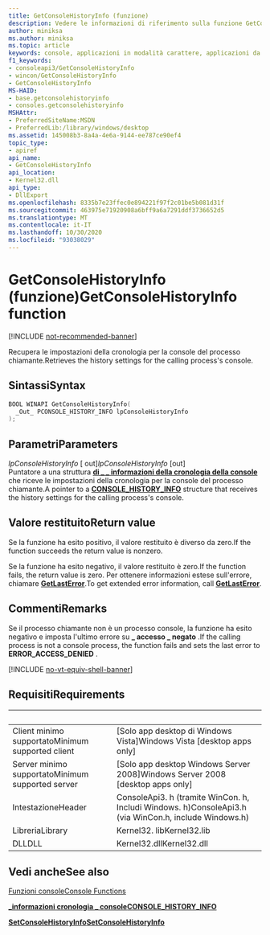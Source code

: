 ```yaml
---
title: GetConsoleHistoryInfo (funzione)
description: Vedere le informazioni di riferimento sulla funzione GetConsoleHistoryInfo, che recupera le impostazioni della cronologia per la console del processo chiamante.
author: miniksa
ms.author: miniksa
ms.topic: article
keywords: console, applicazioni in modalità carattere, applicazioni da riga di comando, applicazioni di terminale, api della console
f1_keywords:
- consoleapi3/GetConsoleHistoryInfo
- wincon/GetConsoleHistoryInfo
- GetConsoleHistoryInfo
MS-HAID:
- base.getconsolehistoryinfo
- consoles.getconsolehistoryinfo
MSHAttr:
- PreferredSiteName:MSDN
- PreferredLib:/library/windows/desktop
ms.assetid: 145008b3-8a4a-4e6a-9144-ee787ce90ef4
topic_type:
- apiref
api_name:
- GetConsoleHistoryInfo
api_location:
- Kernel32.dll
api_type:
- DllExport
ms.openlocfilehash: 8335b7e23ffec0e894221f97f2c01be5b081d31f
ms.sourcegitcommit: 463975e71920908a6bff9a6a7291ddf3736652d5
ms.translationtype: MT
ms.contentlocale: it-IT
ms.lasthandoff: 10/30/2020
ms.locfileid: "93038029"
---
```

# <a name="getconsolehistoryinfo-function"></a><span data-ttu-id="e3278-104">GetConsoleHistoryInfo (funzione)</span><span class="sxs-lookup"><span data-stu-id="e3278-104">GetConsoleHistoryInfo function</span></span>

[!INCLUDE [not-recommended-banner](./includes/not-recommended-banner.md)]

<span data-ttu-id="e3278-105">Recupera le impostazioni della cronologia per la console del processo chiamante.</span><span class="sxs-lookup"><span data-stu-id="e3278-105">Retrieves the history settings for the calling process's console.</span></span>

## <a name="syntax"></a><span data-ttu-id="e3278-106">Sintassi</span><span class="sxs-lookup"><span data-stu-id="e3278-106">Syntax</span></span>

```C
BOOL WINAPI GetConsoleHistoryInfo(
  _Out_ PCONSOLE_HISTORY_INFO lpConsoleHistoryInfo
);
```

## <a name="parameters"></a><span data-ttu-id="e3278-107">Parametri</span><span class="sxs-lookup"><span data-stu-id="e3278-107">Parameters</span></span>

<span data-ttu-id="e3278-108">*lpConsoleHistoryInfo* \[ out\]</span><span class="sxs-lookup"><span data-stu-id="e3278-108">*lpConsoleHistoryInfo* \[out\]</span></span>  
<span data-ttu-id="e3278-109">Puntatore a una struttura [**di \_ \_ informazioni della cronologia della console**](console-history-info.md) che riceve le impostazioni della cronologia per la console del processo chiamante.</span><span class="sxs-lookup"><span data-stu-id="e3278-109">A pointer to a [**CONSOLE\_HISTORY\_INFO**](console-history-info.md) structure that receives the history settings for the calling process's console.</span></span>

## <a name="return-value"></a><span data-ttu-id="e3278-110">Valore restituito</span><span class="sxs-lookup"><span data-stu-id="e3278-110">Return value</span></span>

<span data-ttu-id="e3278-111">Se la funzione ha esito positivo, il valore restituito è diverso da zero.</span><span class="sxs-lookup"><span data-stu-id="e3278-111">If the function succeeds the return value is nonzero.</span></span>

<span data-ttu-id="e3278-112">Se la funzione ha esito negativo, il valore restituito è zero.</span><span class="sxs-lookup"><span data-stu-id="e3278-112">If the function fails, the return value is zero.</span></span> <span data-ttu-id="e3278-113">Per ottenere informazioni estese sull'errore, chiamare [**GetLastError**](https://msdn.microsoft.com/library/windows/desktop/ms679360).</span><span class="sxs-lookup"><span data-stu-id="e3278-113">To get extended error information, call [**GetLastError**](https://msdn.microsoft.com/library/windows/desktop/ms679360).</span></span>

## <a name="remarks"></a><span data-ttu-id="e3278-114">Commenti</span><span class="sxs-lookup"><span data-stu-id="e3278-114">Remarks</span></span>

<span data-ttu-id="e3278-115">Se il processo chiamante non è un processo console, la funzione ha esito negativo e imposta l'ultimo errore su **\_ accesso \_ negato** .</span><span class="sxs-lookup"><span data-stu-id="e3278-115">If the calling process is not a console process, the function fails and sets the last error to **ERROR\_ACCESS\_DENIED** .</span></span>

[!INCLUDE [no-vt-equiv-shell-banner](./includes/no-vt-equiv-shell-banner.md)]

## <a name="requirements"></a><span data-ttu-id="e3278-116">Requisiti</span><span class="sxs-lookup"><span data-stu-id="e3278-116">Requirements</span></span>

| &nbsp; | &nbsp; |
|-|-|
| <span data-ttu-id="e3278-117">Client minimo supportato</span><span class="sxs-lookup"><span data-stu-id="e3278-117">Minimum supported client</span></span> | <span data-ttu-id="e3278-118">\[Solo app desktop di Windows Vista\]</span><span class="sxs-lookup"><span data-stu-id="e3278-118">Windows Vista \[desktop apps only\]</span></span> |
| <span data-ttu-id="e3278-119">Server minimo supportato</span><span class="sxs-lookup"><span data-stu-id="e3278-119">Minimum supported server</span></span> | <span data-ttu-id="e3278-120">\[Solo app desktop Windows Server 2008\]</span><span class="sxs-lookup"><span data-stu-id="e3278-120">Windows Server 2008 \[desktop apps only\]</span></span> |
| <span data-ttu-id="e3278-121">Intestazione</span><span class="sxs-lookup"><span data-stu-id="e3278-121">Header</span></span> | <span data-ttu-id="e3278-122">ConsoleApi3. h (tramite WinCon. h, Includi Windows. h)</span><span class="sxs-lookup"><span data-stu-id="e3278-122">ConsoleApi3.h (via WinCon.h, include Windows.h)</span></span> |
| <span data-ttu-id="e3278-123">Libreria</span><span class="sxs-lookup"><span data-stu-id="e3278-123">Library</span></span> | <span data-ttu-id="e3278-124">Kernel32. lib</span><span class="sxs-lookup"><span data-stu-id="e3278-124">Kernel32.lib</span></span> |
| <span data-ttu-id="e3278-125">DLL</span><span class="sxs-lookup"><span data-stu-id="e3278-125">DLL</span></span> | <span data-ttu-id="e3278-126">Kernel32.dll</span><span class="sxs-lookup"><span data-stu-id="e3278-126">Kernel32.dll</span></span> |

## <a name="see-also"></a><span data-ttu-id="e3278-127">Vedi anche</span><span class="sxs-lookup"><span data-stu-id="e3278-127">See also</span></span>

[<span data-ttu-id="e3278-128">Funzioni console</span><span class="sxs-lookup"><span data-stu-id="e3278-128">Console Functions</span></span>](console-functions.md)

[<span data-ttu-id="e3278-129">**\_informazioni cronologia \_ console**</span><span class="sxs-lookup"><span data-stu-id="e3278-129">**CONSOLE\_HISTORY\_INFO**</span></span>](console-history-info.md)

[<span data-ttu-id="e3278-130">**SetConsoleHistoryInfo**</span><span class="sxs-lookup"><span data-stu-id="e3278-130">**SetConsoleHistoryInfo**</span></span>](setconsolehistoryinfo.md)
